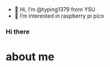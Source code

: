- 👋 Hi, I’m @typing1379 from YSU
- 👀 I’m interested in raspberry pi pico
<!--
- 🌱 I’m currently learning ...
- 💞️ I’m looking to collaborate on ...
- 📫 How to reach me ...
--->
### Hi there  
# about me
<!---
typing1379/typing1379 is a ✨ special ✨ repository because its `README.md` (this file) appears on your GitHub profile.
You can click the Preview link to take a look at your changes.
--->
